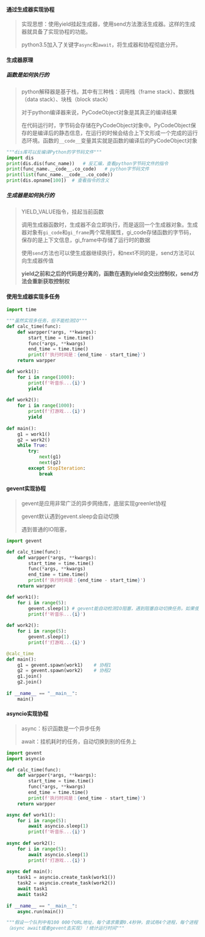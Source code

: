 #### 通过生成器实现协程

> 实现思想：使用yield挂起生成器，使用send方法激活生成器。这样的生成器就具备了实现协程的功能。
>
> python3.5加入了关键字`async`和`await`，将生成器和协程彻底分开。

#### 生成器原理

##### 函数是如何执行的

> python解释器是基于栈，其中有三种栈：调用栈（frame stack）、数据栈（data stack）、块栈（block stack）
>
> 对于python编译器来说，PyCodeObject对象是其真正的编译结果
>
> 在代码运行时，字节码会存储在PyCodeObject对象中。PyCodeObject保存的是编译后的静态信息，在运行的时候会结合上下文形成一个完成的运行态环境。函数的`__code__`变量其实就是函数的编译后的PyCodeObject对象

```python
"""dis库可以反编译Python的字节码文件"""
import dis
print(dis.dis(func_name))	# 反汇编，查看python字节码文件的指令
print(func_name.__code__.co_code)	# python字节码文件
print(list(func_name.__code__.co_code))
print(dis.opname[100])	# 查看指令的含义
```

##### 生成器是如何执行的

> YIELD_VALUE指令，挂起当前函数
>
> 调用生成器函数时，生成器不会立即执行，而是返回一个生成器对象。生成器对象有`gi_code`和`gi_frame`两个常用属性，gi_code存储函数的字节码，保存的是上下文信息，gi_frame中存储了运行时的数据
>
> 使用`send`方法也可以使生成器继续执行，和next不同的是，send方法可以向生成器传值
>
> **yield之前和之后的代码是分离的，函数在遇到yield会交出控制权，send方法会重新获取控制权**

#### 使用生成器实现多任务

```python
import time

"""虽然实现多任务，但不能检测IO"""
def calc_time(func):
    def warpper(*args, **kwargs):
        start_time = time.time()
        func(*args, **kwargs)
        end_time = time.time()
        print(f'执行时间是：{end_time - start_time}')
    return warpper

def work1():
    for i in range(1000):
        print(f'听音乐...{i}')
        yield
        
def work2():
    for i in range(1000):
    	print(f'打游戏...{i}')
    	yield
        
def main():
    g1 = work1()
    g2 = work2()
    while True:
        try:
            next(g1)
            next(g2)
        except StopIteration:
            break 
```

#### gevent实现协程

> gevent是应用非常广泛的异步网络库，底层实现greenlet协程
>
> gevent默认遇到gevent.sleep会自动切换
>
> 遇到普通的IO阻塞，

```python
import gevent

def calc_time(func):
    def warpper(*args, **kwargs):
        start_time = time.time()
        func(*args, **kwargs)
        end_time = time.time()
        print(f'执行时间是：{end_time - start_time}')
    return warpper

def work1():
    for i in range(5):
        gevent.sleep(1)	# gevent能自动检测IO阻塞，遇到阻塞自动切换任务。如果使用time.sleep(1)不会并发执行，需要添加gevent的补丁：from gevent import monkey    monkey.patch_all()后，time休眠也能正常检测切换任务
        print(f'听音乐...{i}')
        
def work2():
    for i in range(5):
        gevent.sleep(1)
    	print(f'打游戏...{i}')

@calc_time
def main():
    g1 = gevent.spawn(work1)	# 协程1
	g2 = gevent.spawn(work2)	# 协程2
    g1.join()
    g2.join()
    
if __name__ == "__main__":
    main()
```

#### asyncio实现协程

> async：标识函数是一个异步任务
>
> await：挂机耗时的任务，自动切换到别的任务上

```python
import gevent
import asyncio

def calc_time(func):
    def warpper(*args, **kwargs):
        start_time = time.time()
        func(*args, **kwargs)
        end_time = time.time()
        print(f'执行时间是：{end_time - start_time}')
    return warpper

async def work1():
    for i in range(5):
        await asyncio.sleep(1)
        print(f'听音乐...{i}')
        
async def work2():
    for i in range(5):
        await asyncio.sleep(1)
    	print(f'打游戏...{i}')
        
async def main():
    task1 = asyncio.create_task(work1())
    task2 = asyncio.create_task(work2())
    await task1
    await task2
    
if __name__ == "__main__":
    async.run(main())
```

```python
"""假设一个队列中有100 000个URL地址，每个请求需要0.4秒钟，尝试用4个进程，每个进程中开启5000个协程去请求
（async await或者gevent去实现）！统计运行时间"""
```

